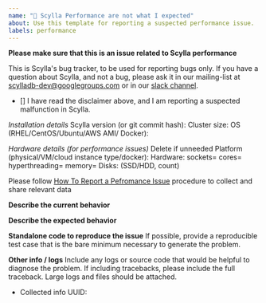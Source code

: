 ```yaml
---
name: "🏃 Scylla Performance are not what I expected"
about: Use this template for reporting a suspected performance issue.
labels: performance
---
```


**Please make sure that this is an issue related to Scylla performance**

This is Scylla's bug tracker, to be used for reporting bugs only.
If you have a question about Scylla, and not a bug, please ask it in
our mailing-list at scylladb-dev@googlegroups.com or in our [slack channel](http://slack.scylladb.com/).

- [] I have read the disclaimer above, and I am reporting a suspected malfunction in Scylla.

*Installation details*
Scylla version (or git commit hash):
Cluster size:
OS (RHEL/CentOS/Ubuntu/AWS AMI/ Docker):

*Hardware details (for performance issues)*          Delete if unneeded
Platform (physical/VM/cloud instance type/docker):
Hardware: sockets= cores= hyperthreading= memory=
Disks: (SSD/HDD, count)

Please follow [How To Report a Pefromance Issue](https://docs.scylladb.com/troubleshooting/report_scylla_problem/#report-a-performance-problem) procedure to collect and share relevant data

**Describe the current behavior**

**Describe the expected behavior**

**Standalone code to reproduce the issue**
If possible, provide a reproducible test case that is the bare minimum necessary to generate
the problem. 

**Other info / logs** Include any logs or source code that would be helpful to
diagnose the problem. If including tracebacks, please include the full
traceback. Large logs and files should be attached.

* Collected info UUID: 
